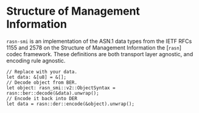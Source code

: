 # Structure of Management Information
`rasn-smi` is an implementation of the ASN.1 data types from the IETF RFCs
1155 and 2578 on the Structure of Management Information the [`rasn`]
codec framework. These definitions are both transport layer agnostic,
and encoding rule agnostic.

```rust,no_run
// Replace with your data.
let data: &[u8] = &[];
// Decode object from BER.
let object: rasn_smi::v2::ObjectSyntax = rasn::ber::decode(&data).unwrap();
// Encode it back into DER
let data = rasn::der::encode(&object).unwrap();
```
